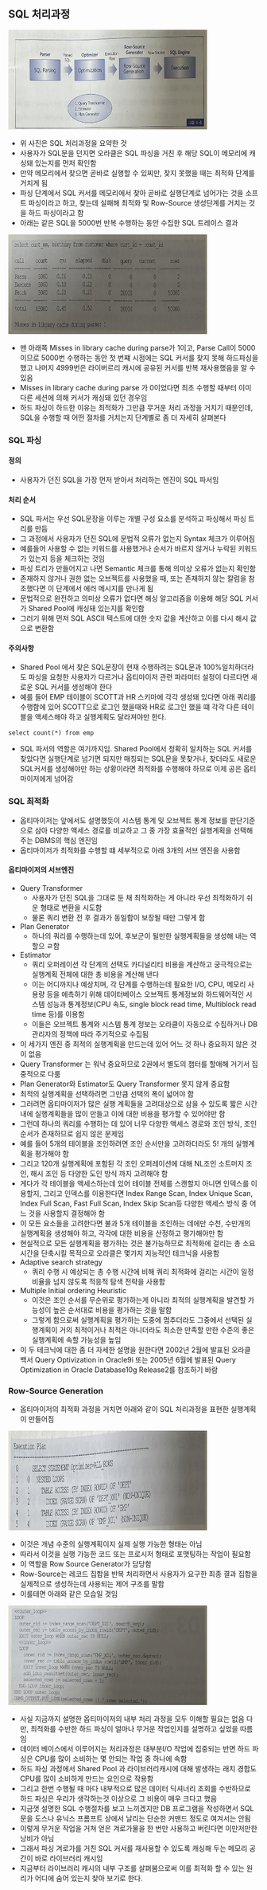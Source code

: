 ## SQL 처리과정

<img src ="./img/2/1.png" width ="400" height="200">

- 위 사진은 SQL 처리과정을 요약한 것
- 사용자가 SQL문을 던지면 오라클은 SQL 파싱을 거친 후 해당 SQL이 메모리에 캐싱돼 있는지를 먼저 확인함
- 만약 메모리에서 찾으면 곧바로 실행할 수 있찌만, 찾지 못했을 때는 최적화 단계를 거치게 됨
- 파싱 단계에서 SQL 커서를 메모리에서 찾아 곧바로 실행단계로 넘어가는 것을 소프트 파싱이라고 하고, 찾는데 실패해 최적화 및  Row-Source 생성단계를 거치는 것을 하드 파싱이라고 함
- 아래는 같은 SQL을 5000번 반복 수행하는 동안 수집한 SQL 트레이스 결과

<img src ="./img/2/2.png" width ="400" height="200">

- 맨 아래쪽 Misses in library cache during parse가 1이고, Parse Call이 5000이므로 5000번 수행하는 동안 첫 번쨰 시점에는 SQL 커서를 찾지 못해 하드파싱을 했고 나머지 4999번은 라이버르리 캐시에 공유된 커서를 반복 재사용했음을 알 수 있음
- Misses in library cache during parse 가 0이었다면 최초 수행할 때부터 이미 다른 세션에 의해 커서가 캐싱돼 있던 경우임
- 하드 파싱이 하드한 이유는 최적화가 그만큼 무거운 처리 과정을 거치기 때문인데, SQL을 수행할 때 어떤 절차를 거치는지 단계별로 좀 더 자세히 살펴본다

### SQL 파싱
#### 정의
- 사용자가 던진 SQL을 가장 먼저 받아서 처리하는 엔진이 SQL 파서임

#### 처리 순서
- SQL 파서는 우선 SQL문장을 이루는 개별 구성 요소를 분석하고 파싱해서 파싱 트리를 만듬
- 그 과정에서 사용자가 던진 SQL에 문법적 오류가 없는지 Syntax 체크가 이루어짐
- 예를들어 사용할 수 없는 키워드를 사용했거나 순서가 바르지 않거나 누락된 키워드가 있는지 등을 체크하는 것임
- 파싱 트리가 만들어지고 나면 Semantic 체크를 통해 의미상 오류가 없는지 확인함
- 존재하지 않거나 권한 없는 오브젝트를 사용했을 때, 또는 존재하지 않는 칼럼을 참조했다면 이 단계에서 에러 메시지를 만나게 됨
- 문법적으로 완전하고 의미상 오류가 없다면 해싱 알고리즘을 이용해 해당 SQL 커서가 Shared Pool에 캐싱돼 있는지를 확인함
- 그러기 위해 먼저 SQL ASCII 텍스트에 대한 숫자 값을 계산하고 이를 다시 해시 값으로 변환함

#### 주의사항
- Shared Pool 에서 찾은 SQL문장이 현재 수행하려는 SQL문과 100%일치하더라도 파싱을 요청한 사용자가 다르거나 옵티마이저 관련 파라미터 설정이 다르다면 새로운 SQL 커서를 생성해야 한다
- 예를 들어 EMP 테이블이 SCOTT과 HR 스키마에 각각 생성돼 있다면 아래 쿼리를 수행함에 있어 SCOTT으로 로그인 했을때와 HR로 로그인 했을 떄 각각 다른 테이블을 액세스해야 하고 실행계획도 달라져야만 한다.

```
select count(*) from emp
```
- SQL 파서의 역할은 여기까지임. Shared Pool에서 정확히 일치하는 SQL 커서를 찾았다면 실행단계로 넘기면 되지만 매칭되는 SQL문을 못찾거나, 찾더라도 새로운 SQL커서를 생성해야만 하는 상황이라면 최적화를 수행해야 하므로 이제 공은 옵티마이저에게 넘어감


### SQL 최적화
- 옵티마이저는 앞에서도 설명했듯이 시스템 통계 및 오브젝트 통계 정보를 판단기준으로 삼아 다양한 액세스 경로를 비교하고 그 중 가장 효율적인 실행계획을 선택해주는 DBMS의 핵심 엔진임
- 옵티마이저가 최적화를 수행할 떄 세부적으로 아래 3개의 서브 엔진을 사용함

#### 옵티마이저의 서브엔진
- Query Transformer
  - 사용자가 던진 SQL을 그대로 둔 채 최적화하는 게 아니라 우선 최적화하기 쉬운 형태로 변환을 시도함
  - 물론 쿼리 변환 전 후 결과가 동일함이 보장될 때만 그렇게 함
- Plan Generator
  - 하나의 쿼리를 수행하는데 있어, 후보군이 될만한 실행계획들을 생성해 내는 역할으 ㄹ함
- Estimator
  - 쿼리 오퍼레이션 각 단계의 선택도 카디널리티 비용을 계산하고 궁극적으로는 실행계획 전체에 대한 총 비용을 계산해 낸다
  - 이는 어디까지나 예상치며, 각 단계를 수행하는데 필요한 I/O, CPU, 메모리 사용량 등을 에측하기 위해 데이터베이스 오브젝트 통계정보와 하드웨어적인 시스템 성능과 통계정보(CPU 속도, single block read time, Multiblock read time 등)를 이용함
  - 이들은 오브젝트 통계와 시스템 통계 정보는 오라클이 자동으로 수집하거나 DB 관리자의 정책에 따라 주기적으로 수집됨
- 이 세가지 엔진 중 최적의 실행계획을 만드는데 있어 어느 것 하나 중요하지 않은 것이 없음
- Query Transformer 는 워낙 중요하므로 2권에서 별도의 챕터를 할애해 거기서 집중적으로 다룸
- Plan Generator와 Estimator도 Query Transformer 못지 않게 중요함
- 최적의 실행계획을 선택하려면 그만큼 선택의 폭이 넓어야 함
- 그러려면 옵티마이저가 많은 실행 계획들을 고려대상으로 삼을 수 있도록 짧은 시간 내에 실행계획들을 많이 만들고 이에 대한 비용을 평가할 수 있어야만 함
- 그런데 하나의 쿼리를 수행하는 데 있어 너무 다양한 액세스 경로와 조인 방식, 조인 순서가 존재하므로 쉽지 않은 문제임
- 예를 들어 5개의 테이블을 조인하려면 조인 순서만을 고려하더라도 5! 개의 실행계획을 평가해야 함
- 그리고 120개 실행계획에 포함된 각 조인 오퍼레이션에 대해 NL조인 소트머지 조인, 해시 조인 등 다양한 도인 방식 까지 고려해야 함
- 게다가 각 테이블을 액세스하는데 있어 테이블 전체를 스캔할지 아니면 인덱스를 이용할지, 그리고 인덱스를 이용한다면 Index Range Scan, Index Unique Scan, Index Full Scan, Fast Full Scan, Index Skip Scan등 다양한 액세스 방식 중 어느 것을 사용할지 결정해야 함
- 이 모든 요소들을 고려한다면 불과 5개 테이블을 조인하는 데에만 수천, 수만개의 실행계획을 생성해야 하고, 각각에 대한 비용을 산정하고 평가해야만 함
- 현실적으로 모든 실행계획을 평가하는 것은 불가능하므로 최적화에 걸리는 총 소요 시간을 단축시킬 목적으로 오라클은 몇가지 지능적인 테크닉을 사용함
- Adaptive search strategy
  - 쿼리 수행 시 예상되는 총 수행 시간에 비해 쿼리 최적화에 걸리는 시간이 일정비율을 넘지 않도록 적응적 탐색 전략을 사용함
- Multiple Initial ordering Heuristic
  - 이것은 조인 순서를 무순위로 평가하는게 아니라 최적의 실행계획을 발견할 가능성이 높은 순서대로 비용을 평가하는 것을 말함
  - 그렇게 함으로써 실행계획을 평가하는 도중에 멈추더라도 그중에서 선택된 실행계획이 거의 최적이거나 최적은 아니더라도 최소한 만족할 만한 수준의 좋은 실행계획에 속할 가능성을 높임
- 이 두 테크닉에 대한 좀 더 자세한 설명을 원한다면 2002년 2월에 발표된 오라클 백서 Query Optivization in Oracle9i 또는 2005년 6월에 발표된 Query Optimization in Oracle Database10g Release2를 참조하기 바람

### Row-Source Generation
- 옵티마이저의 최적화 과정을 거치면 아래와 같이 SQL 처리과정을 표현한 실행계획이 만들어짐

<img src ="./img/2/3.png" width ="400" height="200">

- 이것은 개념 수준의 실행계획이지 실제 실행 가능한 형태는 아님
- 따라서 이것을 실행 가능한 코드 또는 프로시저 형태로 포맷팅하는 작업이 필요함
- 이 역할을 Row Source Generator가 담당함
- Row-Source는 레코드 집합을 반복 처리하면서 사용자가 요구한 최종 결과 집합을 실제적으로 생성하는데 사용되는 제어 구조를 말함
- 이를테면 아래와 같은 모습일 겻임
  
<img src ="./img/2/4.png" width ="400" height="200">

- 사실 지금까지 설명한 옵티마이저의 내부 처리 과정을 모두 이해할 필요는 없음 다만, 최적화를 수반한 하드 파싱이 얼마나 무거운 작업인지를 설명하고 싶었을 따름임
- 데이터 베이스에서 이루어지는 처리과정은 대부분I/O 작업에 집중되는 반면 하드 파싱은 CPU를 많이 소비하는 몇 안되는 작업 중 하나에 속함
- 하드 파싱 과정에서 Shared Pool 과 라이브러리캐시에 대해 발생하는 래치 경합도 CPU를 많이 소비하게 만드는 요인으로 작용함
- 그리고 한번 수행될 때 마다 내부적으로 많은 데이터 딕셔너리 조회를 수반하므로 하드 파싱은 우리가 생각하는것 이상으로 그 비용이 매우 크다고 했음
- 지금껏 설명한 SQL 수행절차를 보고 느끼겠지만 DB 프로그램을 작성하면서 SQL 문을 도스나 유닉스 프롬프트 상에서 날리는 단순한 커맨드 정도로 여겨서는 안됨
- 이렇게 무거운 작업을 거쳐 얻은 겨로가물을 한 번만 사용하고 버린다면 이만저만한 낭비가 아님
- 그래서 파싱 겨로가를 거친 SQL 커서를 재사용할 수 있도록 캐싱해 두는 메모리 공간이 바로 라이브러리 캐시임
- 지금부터 라이브러리 캐시의 내부 구조를 살펴봄으로써 이를 최적화 할 수 있는 원리가 어디에 숨어 있는지 찾아 보기로 한다.

